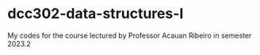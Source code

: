 # dcc302-data-structures-I
My codes for the course lectured by Professor Acauan Ribeiro in semester 2023.2
